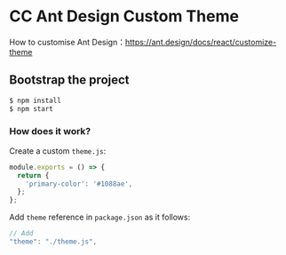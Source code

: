 # CC Ant Design Custom Theme

How to customise Ant Design：https://ant.design/docs/react/customize-theme

## Bootstrap the project

```bash
$ npm install
$ npm start
```

### How does it work?

Create a custom `theme.js`:

```js
module.exports = () => {
  return {
    'primary-color': '#1088ae',
  };
};
```

Add `theme` reference in `package.json` as it follows:

```js
// Add
"theme": "./theme.js",
```